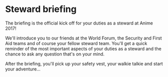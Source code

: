 <!-- Event ID: 1000000 -->

# Steward briefing

The briefing is the official kick off for your duties as a steward at Anime 2017!

We'll introduce you to our friends at the World Forum, the Security and First Aid teams and of
course your fellow steward team. You'll get a quick reminder of the most important aspects of
your duties as a steward and the chance to ask any question that's on your mind.

After the briefing, you'll pick up your safety vest, your walkie talkie and start your adventure…
